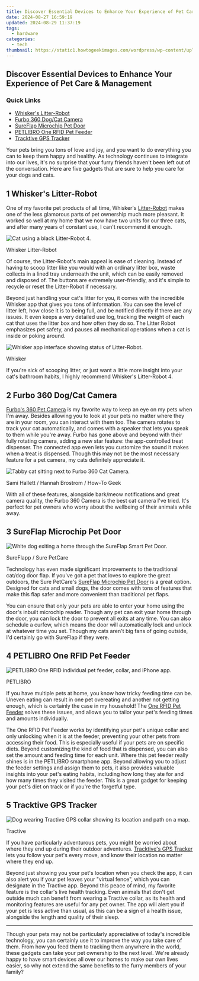 ```yaml
---
title: Discover Essential Devices to Enhance Your Experience of Pet Care & Management
date: 2024-08-27 16:59:19
updated: 2024-08-29 11:37:19
tags:
  - hardware
categories:
  - tech
thumbnail: https://static1.howtogeekimages.com/wordpress/wp-content/uploads/2024/08/a-dog-and-a-cat-left-together-with-three-gadgets-in-the-background.jpg
---
```


## Discover Essential Devices to Enhance Your Experience of Pet Care & Management

### Quick Links

* [Whisker's Litter-Robot](https://sim-unlock.techidaily.com/in-2024-easily-unlock-your-realme-gt-5-240w-device-sim-by-drfone-android/)
* [Furbo 360 Dog/Cat Camera](https://extra-skills.techidaily.com/new-perfect-your-canon-shots-10-free-tailored-for-professionals/)
* [SureFlap Microchip Pet Door](https://extra-tips.techidaily.com/updated-best-balanced-mounts-capture-clear-shots-every-time/)
* [PETLIBRO One RFID Pet Feeder](https://screen-activity-recording.techidaily.com/updated-in-2024-maximizing-play-in-apex-legends-without-cross-platform-limitations/)
* [Tracktive GPS Tracker](https://screen-mirror.techidaily.com/how-to-screen-mirroring-honor-100-drfone-by-drfone-android/)

 Your pets bring you tons of love and joy, and you want to do everything you can to keep them happy and healthy. As technology continues to integrate into our lives, it's no surprise that your furry friends haven't been left out of the conversation. Here are five gadgets that are sure to help you care for your dogs and cats.

## 1  Whisker's Litter-Robot 

 One of my favorite pet products of all time, Whisker's [Litter-Robot](https://www.amazon.com/Litter-Robot-Bundle-Whisker-Black-Self-Cleaning/dp/B0CQKPZRFP?ref%5F=ast%5Fsto%5Fdp&th=1&tag=hotoge-20&ascsubtag=UUhtgUeUpU2004111&asc%5Frefurl=https%3A%2F%2Fwww.howtogeek.com%2Fgadgets-that-make-pet-ownership-so-much-easier%2F&asc%5Fcampaign=Evergreen) makes one of the less glamorous parts of pet ownership much more pleasant. It worked so well at my home that we now have two units for our three cats, and after many years of constant use, I can't recommend it enough. 

![Cat using a black Litter-Robot 4.](https://static1.howtogeekimages.com/wordpress/wp-content/uploads/2024/07/cat-using-litter-robot-4-black.jpg) 

Whisker Litter-Robot

 Of course, the Litter-Robot's main appeal is ease of cleaning. Instead of having to scoop litter like you would with an ordinary litter box, waste collects in a lined tray underneath the unit, which can be easily removed and disposed of. The buttons are extremely user-friendly, and it's simple to recycle or reset the Litter-Robot if necessary.

 Beyond just handling your cat's litter for you, it comes with the incredible Whisker app that gives you tons of information. You can see the level of litter left, how close it is to being full, and be notified directly if there are any issues. It even keeps a very detailed use log, tracking the weight of each cat that uses the litter box and how often they do so. The Litter Robot emphasizes pet safety, and pauses all mechanical operations when a cat is inside or poking around.

![Whisker app interface showing status of Litter-Robot.](https://static1.howtogeekimages.com/wordpress/wp-content/uploads/2024/07/img_5045.jpg) 

Whisker

 If you're sick of scooping litter, or just want a little more insight into your cat's bathroom habits, I highly recommend Whisker's Litter-Robot 4.

## 2  Furbo 360 Dog/Cat Camera 

[Furbo's 360 Pet Camera](https://www.amazon.com/Furbo-Camera-with-360°-View/dp/B09GDQZLD1/ref=sr%5F1%5F1?crid=32B71S0ZP3BW4&dib=eyJ2IjoiMSJ9.m8gY8KuH-W0mWk%5F6kzquDp47NRmlGuvSVlssE8mM%5F5bbpr8ZdYo7ScHRN9FAPVsrATPRnv%5FJlVF583%5F4Qaut1BNDjNSAZPu4dRyrsPs2Wg4oafhvbcoRzre6yY08zs5oGMZE7r4WxjYNF7olbE-Q6yO1xrwWGrLga253LotLt8FJUeb8oAd0ke5oLMKZz1w1qOe5xjLwR1tS5QiBDSv4veEpz-4EEP30GMvWXx9x%5F9Qv%5FKPeS46EnA0tShZ6tWj-QnWrg51H8rlU8e4tLxcwTz4Q3RSkLje5m9jKVVXxhZo.7H%5FCHWLP22wYvpFgUewuVVRKx3EqAmgog2LlrymX9FI&dib%5Ftag=se&keywords=furbo+treat+camera&qid=1720815976&s=pet-supplies&sprefix=furbo+treat+camera%2Cpets%2C90&sr=1-1&tag=hotoge-20&ascsubtag=UUhtgUeUpU2004111&asc%5Frefurl=https%3A%2F%2Fwww.howtogeek.com%2Fgadgets-that-make-pet-ownership-so-much-easier%2F&asc%5Fcampaign=Evergreen) is my favorite way to keep an eye on my pets when I'm away. Besides allowing you to look at your pets no matter where they are in your room, you can interact with them too. The camera rotates to track your cat automatically, and comes with a speaker that lets you speak to them while you're away. Furbo has gone above and beyond with their fully rotating camera, adding a new star feature: the app-controlled treat dispenser. The connected app even lets you customize the sound it makes when a treat is dispensed. Though this may not be the most necessary feature for a pet camera, my cats definitely appreciate it.

![Tabby cat sitting next to Furbo 360 Cat Camera.](https://static1.howtogeekimages.com/wordpress/wp-content/uploads/2024/07/img_5061.jpg) 

Sami Hallett / Hannah Brostrom / How-To Geek

 With all of these features, alongside bark/meow notifications and great camera quality, the Furbo 360 Camera is the best cat camera I've tried. It's perfect for pet owners who worry about the wellbeing of their animals while away.

## 3  SureFlap Microchip Pet Door 

![White dog exiting a home through the SureFlap Smart Pet Door.](https://static1.howtogeekimages.com/wordpress/wp-content/uploads/2024/07/screenshot-2024-07-11-at-3-04-36-pm.png) 

SureFlapp / Sure PetCare

 Technology has even made significant improvements to the traditional cat/dog door flap. If you've got a pet that loves to explore the great outdoors, the Sure PetCare's [SureFlap Microchip Pet Door](https://www.amazon.com/SureFlap-Microchip-Pet-Door-White/dp/B009NH6NR0?tag=hotoge-20&ascsubtag=UUhtgUeUpU2004111&asc%5Frefurl=https%3A%2F%2Fwww.howtogeek.com%2Fgadgets-that-make-pet-ownership-so-much-easier%2F&asc%5Fcampaign=Evergreen) is a great option. Designed for cats and small dogs, the door comes with tons of features that make this flap safer and more convenient than traditional pet flaps.

 You can ensure that only your pets are able to enter your home using the door's inbuilt microchip reader. Though any pet can exit your home through the door, you can lock the door to prevent all exits at any time. You can also schedule a curfew, which means the door will automatically lock and unlock at whatever time you set. Though my cats aren't big fans of going outside, I'd certainly go with SureFlap if they were.

## 4  PETLIBRO One RFID Pet Feeder 

![PETLIBRO One RFID individual pet feeder, collar, and iPhone app.](https://static1.howtogeekimages.com/wordpress/wp-content/uploads/2024/07/screenshot-2024-07-11-at-3-15-42-pm.png) 

PETLIBRO

 If you have multiple pets at home, you know how tricky feeding time can be. Uneven eating can result in one pet overeating and another not getting enough, which is certainly the case in my household! The [One RFID Pet Feeder](https://www.amazon.com/PETLIBRO-Automatic-Control-Activated-Dispenser/dp/B0CKZ9JKRJ?tag=hotoge-20&ascsubtag=UUhtgUeUpU2004111&asc%5Frefurl=https%3A%2F%2Fwww.howtogeek.com%2Fgadgets-that-make-pet-ownership-so-much-easier%2F&asc%5Fcampaign=Evergreen) solves these issues, and allows you to tailor your pet's feeding times and amounts individually.

 The One RFID Pet Feeder works by identifying your pet's unique collar and only unlocking when it is at the feeder, preventing your other pets from accessing their food. This is especially useful if your pets are on specific diets. Beyond customizing the kind of food that is dispensed, you can also set the amount and feeding time for each unit. Where this pet feeder really shines is in the PETLIBRO smartphone app. Beyond allowing you to adjust the feeder settings and assign them to pets, it also provides valuable insights into your pet's eating habits, including how long they ate for and how many times they visited the feeder. This is a great gadget for keeping your pet's diet on track or if you're the forgetful type.

## 5  Tracktive GPS Tracker 

![Dog wearing Tractive GPS collar showing its location and path on a map.](https://static1.howtogeekimages.com/wordpress/wp-content/uploads/2024/07/screenshot-2024-07-11-at-3-34-19-pm.png) 

Tractive

 If you have particularly adventurous pets, you might be worried about where they end up during their outdoor adventures. [Tracktive's GPS Tracker](https://www.amazon.com/tractive-TRNJADB-Dog-Tracker-4/dp/B099SF2X9L/ref=sr%5F1%5F1?crid=2CLYXMEO54VAL&dib=eyJ2IjoiMSJ9.gS01ULY4iEwrcwB0VXduT1PAXlzvaDbCqQbpTeiMJM3yB9OnPewMBq2ZL-qEZW4GX9dRurzMaCUQiuFL9yum7gu%5F6MvMmHvawTa1NE2stweb4gHVuq97AZzjLupOkLJxh0lRzGASeoLz-xFeGqxcz0rzN5Xd%5FNbmAXf9Za6t7c0p8T0Mo%5FylvUCdAzmA4fgaPpDdIzE6rgdwpVpdwLrUX9b7SrHdlkYX6C64LUu2ZG40mbHrcmv3QSXoSM6eN-CSBZu4QprgTt9lSjTB8OvCViwSxmlBtlj-KjRjFHUdwt0.QH2dC%5F0vHrEVlKsnxFchmcpScaQDzcMJNJ4xtAcsCFw&dib%5Ftag=se&keywords=tractive+gps+dog+tracker&qid=1720816078&s=pet-supplies&sprefix=tractive%2Cpets%2C110&sr=1-1&tag=hotoge-20&ascsubtag=UUhtgUeUpU2004111&asc%5Frefurl=https%3A%2F%2Fwww.howtogeek.com%2Fgadgets-that-make-pet-ownership-so-much-easier%2F&asc%5Fcampaign=Evergreen) lets you follow your pet's every move, and know their location no matter where they end up.

 Beyond just showing you your pet's location when you check the app, it can also alert you if your pet leaves your "virtual fence", which you can designate in the Tractive app. Beyond this peace of mind, my favorite feature is the collar's live health tracking. Even animals that don't get outside much can benefit from wearing a Tractive collar, as its health and monitoring features are useful for any pet owner. The app will alert you if your pet is less active than usual, as this can be a sign of a health issue, alongside the length and quality of their sleep.

---

 Though your pets may not be particularly appreciative of today's incredible technology, you can certainly use it to improve the way you take care of them. From how you feed them to tracking them anywhere in the world, these gadgets can take your pet ownership to the next level. We're already happy to have smart devices all over our homes to make our own lives easier, so why not extend the same benefits to the furry members of your family?

<ins class="adsbygoogle"
     style="display:block"
     data-ad-format="autorelaxed"
     data-ad-client="ca-pub-7571918770474297"
     data-ad-slot="1223367746"></ins>



<ins class="adsbygoogle"
     style="display:block"
     data-ad-client="ca-pub-7571918770474297"
     data-ad-slot="8358498916"
     data-ad-format="auto"
     data-full-width-responsive="true"></ins>
